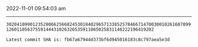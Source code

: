 2022-11-01 09:54:03 am

---

`302041099012352806625668245301840296571338525784667147003001026168709912601105637559144431026326535911065025831148222196419202`

`Latest commit SHA is: fb67a67944d373bf6d945016183c8c797aea5e3d `

